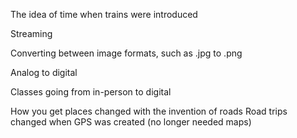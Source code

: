 The idea of time when trains were introduced

Streaming

Converting between image formats, such as .jpg to .png

Analog to digital

Classes going from in-person to digital

How you get places changed with the invention of roads
Road trips changed when GPS was created (no longer needed maps)
